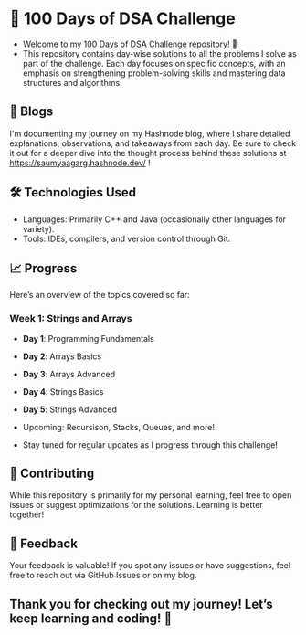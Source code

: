 # 🚀 100 Days of DSA Challenge
- Welcome to my 100 Days of DSA Challenge repository! 🎯
- This repository contains day-wise solutions to all the problems I solve as part of the challenge. Each day focuses on specific concepts, with an emphasis on strengthening problem-solving skills and mastering data structures and algorithms.

## 📝 Blogs
I'm documenting my journey on my Hashnode blog, where I share detailed explanations, observations, and takeaways from each day. Be sure to check it out for a deeper dive into the thought process behind these solutions at https://saumyaagarg.hashnode.dev/ !

## 🛠️ Technologies Used
- Languages: Primarily C++ and Java (occasionally other languages for variety).
- Tools: IDEs, compilers, and version control through Git.

## 📈 Progress
Here’s an overview of the topics covered so far:

### **Week 1: Strings and Arrays**
- **Day 1**: Programming Fundamentals
- **Day 2**: Arrays Basics
- **Day 3**: Arrays Advanced
- **Day 4**: Strings Basics
- **Day 5**: Strings Advanced
  
- Upcoming: Recursison, Stacks, Queues, and more!
- Stay tuned for regular updates as I progress through this challenge!

## 🤝 Contributing
While this repository is primarily for my personal learning, feel free to open issues or suggest optimizations for the solutions. Learning is better together!

## 💬 Feedback
Your feedback is valuable! If you spot any issues or have suggestions, feel free to reach out via GitHub Issues or on my blog.

## Thank you for checking out my journey! Let’s keep learning and coding! 🌟
